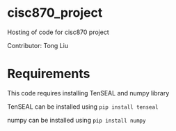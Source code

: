 # cisc870_project
Hosting of code for cisc870 project

Contributor: Tong Liu


# Requirements
This code requires installing TenSEAL and numpy library

TenSEAL can be installed using `pip install tenseal`

numpy can be installed using `pip install numpy`
